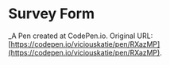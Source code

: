 # Survey Form
 _A Pen created at CodePen.io. Original URL: [https://codepen.io/viciouskatie/pen/RXazMP](https://codepen.io/viciouskatie/pen/RXazMP).

 